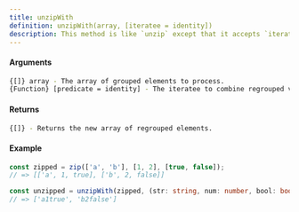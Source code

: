 ```yaml
---
title: unzipWith
definition: unzipWith(array, [iteratee = identity])
description: This method is like `unzip` except that it accepts `iteratee` to specify how regrouped values should be combined.
---
```



#### Arguments


```bash
{[]} array - The array of grouped elements to process.
{Function} [predicate = identity] - The iteratee to combine regrouped values.
```


#### Returns


```bash
{[]} - Returns the new array of regrouped elements.
```


#### Example


```ts
const zipped = zip(['a', 'b'], [1, 2], [true, false]);
// => [['a', 1, true], ['b', 2, false]]

const unzipped = unzipWith(zipped, (str: string, num: number, bool: boolean) => `${str}${num}${bool}`; );
// => ['a1true', 'b2false']
```